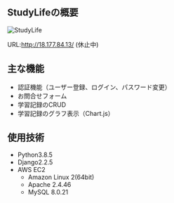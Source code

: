 ## StudyLifeの概要
![StudyLife](https://user-images.githubusercontent.com/60907712/94328642-274f5a80-ffef-11ea-9cf2-f63c52d183f7.png)

URL:http://18.177.84.13/ (休止中)

## 主な機能
- 認証機能（ユーザー登録、ログイン、パスワード変更）
- お問合せフォーム
- 学習記録のCRUD
- 学習記録のグラフ表示（Chart.js）

## 使用技術
- Python3.8.5
- Django2.2.5
- AWS EC2
  - Amazon Linux 2(64bit)
  - Apache 2.4.46
  - MySQL 8.0.21
